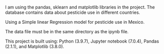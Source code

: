 I am using the pandas, sklearn and matplotlib libraries in the project. The database contains data about pesticide use in different countries. 

Using a Simple linear Regression model for pesticide use in Mexico.

The data file must be in the same directory as the ipynb file.

This project is built using: Python (3.9.7), Jupyter notebook (7.0.4), Pandas (2.1.1), and Matplotlib (3.8.0).
